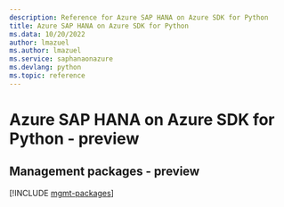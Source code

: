 ```yaml
---
description: Reference for Azure SAP HANA on Azure SDK for Python
title: Azure SAP HANA on Azure SDK for Python
ms.data: 10/20/2022
author: lmazuel
ms.author: lmazuel
ms.service: saphanaonazure
ms.devlang: python
ms.topic: reference
---
```

# Azure SAP HANA on Azure SDK for Python - preview

## Management packages - preview
[!INCLUDE [mgmt-packages](sap-hana-on-azure-mgmt-index.md)]
